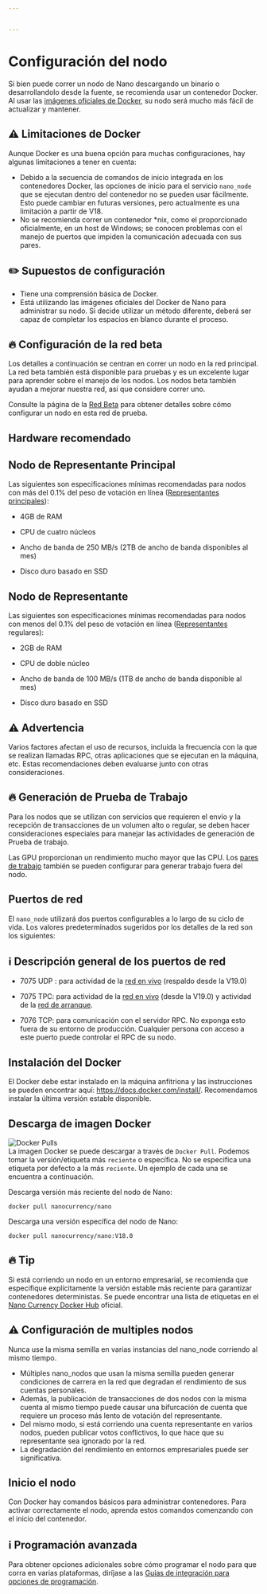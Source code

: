 ```yaml
---


---
```


<h1 id="configuración-del-nodo">Configuración del nodo</h1>
<p>Si bien puede correr un nodo de Nano descargando un binario o desarrollandolo desde la fuente, se recomienda usar un contenedor Docker. Al usar las <a href="https://hub.docker.com/r/nanocurrency/nano/tags/">imágenes oficiales de Docker</a>, su nodo será mucho más fácil de actualizar y mantener.</p>
<h2 id="warning-limitaciones-de-docker">⚠️ Limitaciones de Docker</h2>
<p>Aunque Docker es una buena opción para muchas configuraciones, hay algunas limitaciones a tener en cuenta:</p>
<ul>
<li>Debido a la secuencia de comandos de inicio integrada en los contenedores Docker, las opciones de inicio para el servicio <code>nano_node</code> que se ejecutan dentro del contenedor no se pueden usar fácilmente. Esto puede cambiar en futuras versiones, pero actualmente es una limitación a partir de V18.</li>
<li>No se recomienda correr un contenedor *nix, como el proporcionado oficialmente, en un host de Windows; se conocen problemas con el manejo de puertos que impiden la comunicación adecuada con sus pares.</li>
</ul>
<h2 id="pencil2-supuestos-de-configuración">✏️ Supuestos de configuración</h2>
<ul>
<li>Tiene una comprensión básica de Docker.</li>
<li>Está utilizando las imágenes oficiales del Docker de Nano para administrar su nodo. Si decide utilizar un método diferente, deberá ser capaz de completar los espacios en blanco durante el proceso.</li>
</ul>
<h2 id="fire-configuración-de-la-red-beta">🔥 Configuración de la red beta</h2>
<p>Los detalles a continuación se centran en correr un nodo en la red principal. La red beta también está disponible para pruebas y es un excelente lugar para aprender sobre el manejo de los nodos. Los nodos beta también ayudan a mejorar nuestra red, así que considere correr uno.</p>
<p>Consulte la página de la <a href="https://docs.nano.org/running-a-node/beta-network/">Red Beta</a> para obtener detalles sobre cómo configurar un nodo en esta red de prueba.</p>
<h2 id="hardware-recomendado">Hardware recomendado</h2>
<h2 id="nodo-de-representante-principal">Nodo de Representante Principal</h2>
<p>Las siguientes son especificaciones mínimas recomendadas para nodos con más del 0.1% del peso de votación en línea (<a href="https://docs.nano.org/glossary/#principal-representative">Representantes principales</a>):</p>
<ul>
<li>
<p>4GB de RAM</p>
</li>
<li>
<p>CPU de cuatro núcleos</p>
</li>
<li>
<p>Ancho de banda de 250 MB/s (2TB de ancho de banda disponibles al mes)</p>
</li>
<li>
<p>Disco duro basado en SSD</p>
</li>
</ul>
<h2 id="nodo-de-representante">Nodo de Representante</h2>
<p>Las siguientes son especificaciones mínimas recomendadas para nodos con menos del 0.1% del peso de votación en línea (<a href="https://docs.nano.org/glossary/#representative">Representantes</a> regulares):</p>
<ul>
<li>
<p>2GB de RAM</p>
</li>
<li>
<p>CPU de doble núcleo</p>
</li>
<li>
<p>Ancho de banda de 100 MB/s (1TB de ancho de banda disponible al mes)</p>
</li>
<li>
<p>Disco duro basado en SSD</p>
</li>
</ul>
<h2 id="⚠️-advertencia">⚠️ Advertencia</h2>
<p>Varios factores afectan el uso de recursos, incluida la frecuencia con la que se realizan llamadas RPC, otras aplicaciones que se ejecutan en la máquina, etc. Estas recomendaciones deben evaluarse junto con otras consideraciones.</p>
<h2 id="🔥-generación-de-prueba-de-trabajo">🔥 Generación de Prueba de Trabajo</h2>
<p>Para los nodos que se utilizan con servicios que requieren el envío y la recepción de transacciones de un volumen alto o regular, se deben hacer consideraciones especiales para manejar las actividades de generación de Prueba de trabajo.</p>
<p>Las GPU proporcionan un rendimiento mucho mayor que las CPU. Los <a href="https://docs.nano.org/running-a-node/configuration/#work_peers">pares de trabajo</a> también se pueden configurar para generar trabajo fuera del nodo.</p>
<h2 id="puertos-de-red">Puertos de red</h2>
<p>El <code>nano_node</code> utilizará dos puertos configurables a lo largo de su ciclo de vida. Los valores predeterminados sugeridos por los detalles de la red son los siguientes:</p>
<h2 id="ℹ️-descripción-general-de-los-puertos-de-red">ℹ️ Descripción general de los puertos de red</h2>
<ul>
<li>
<p>7075 UDP : para actividad de la <a href="https://docs.nano.org/glossary/#live-network">red en vivo</a> (respaldo desde la V19.0)</p>
</li>
<li>
<p>7075 TPC: para actividad de la <a href="https://docs.nano.org/glossary/#live-network">red en vivo</a> (desde la V19.0) y actividad de la <a href="https://docs.nano.org/glossary/#bootstrap-network">red de arranque</a>.</p>
</li>
<li>
<p>7076 TCP: para comunicación con el servidor RPC. No exponga esto fuera de su entorno de producción. Cualquier persona con acceso a este puerto puede controlar el RPC de su nodo.</p>
</li>
</ul>
<h2 id="instalación-del-docker">Instalación del Docker</h2>
<p>El Docker debe estar instalado en la máquina anfitriona y las instrucciones se pueden encontrar aquí: <a href="https://docs.docker.com/install/">https://docs.docker.com/install/</a>. Recomendamos instalar la última versión estable disponible.</p>
<h2 id="descarga-de-imagen-docker">Descarga de imagen Docker</h2>
<p><img src="https://img.shields.io/docker/pulls/nanocurrency/nano.svg" alt="Docker Pulls"><br>
La imagen Docker se puede descargar a través de <code>Docker Pull</code>. Podemos tomar la versión/etiqueta más <code>reciente</code> o específica. No se especifica una etiqueta por defecto a la más <code>reciente</code>. Un ejemplo de cada una se encuentra a continuación.</p>
<p>Descarga versión más reciente del nodo de Nano:</p>
<pre><code>docker pull nanocurrency/nano
</code></pre>
<p>Descarga una versión específica del nodo de Nano:</p>
<pre><code>docker pull nanocurrency/nano:V18.0
</code></pre>
<h2 id="fire-tip">🔥 Tip</h2>
<p>Si está corriendo un nodo en un entorno empresarial, se recomienda que especifique explícitamente la versión estable más reciente para garantizar contenedores deterministas. Se puede encontrar una lista de etiquetas en el <a href="https://hub.docker.com/r/nanocurrency/nano/tags/">Nano Currency Docker Hub</a> oficial.</p>
<h2 id="warning-configuración-de-multiples-nodos">⚠️ Configuración de multiples nodos</h2>
<p>Nunca use la misma semilla en varias instancias del nano_node corriendo al mismo tiempo.</p>
<ul>
<li>Múltiples nano_nodos que usan la misma semilla pueden generar condiciones de carrera en la red que degradan el rendimiento de sus cuentas personales.</li>
<li>Además, la publicación de transacciones de dos nodos con la misma cuenta al mismo tiempo puede causar una bifurcación de cuenta que requiere un proceso más lento de votación del representante.</li>
<li>Del mismo modo, si está corriendo una cuenta representante en varios nodos, pueden publicar votos conflictivos, lo que hace que su representante sea ignorado por la red.</li>
<li>La degradación del rendimiento en entornos empresariales puede ser significativa.</li>
</ul>
<h2 id="inicio-el-nodo">Inicio el nodo</h2>
<p>Con Docker hay comandos básicos para administrar contenedores. Para activar correctamente el nodo, aprenda estos comandos comenzando con el inicio del contenedor.</p>
<h2 id="information_source-programación-avanzada">ℹ️ Programación avanzada</h2>
<p>Para obtener opciones adicionales sobre cómo programar el nodo para que corra en varias plataformas, diríjase a las <a href="https://docs.nano.org/integration-guides/build-options">Guías de integración para opciones de programación</a>.</p>

